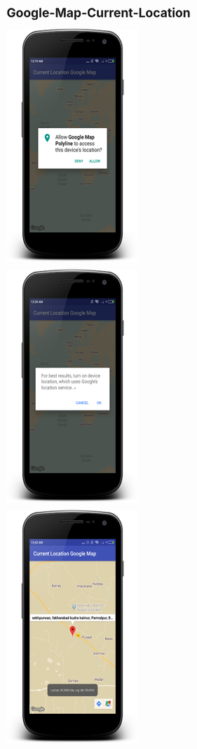 # Google-Map-Current-Location

<img src="https://raw.githubusercontent.com/kotlinkarun/Google-Map-Current-Location/master/art/pic1.png"
 data-canonical-src="#" width="300" height="530" />

 <img src="https://raw.githubusercontent.com/kotlinkarun/Google-Map-Current-Location/master/art/pic2.png"
 data-canonical-src="#" width="300" height="530" />
 
 
 <img src="https://raw.githubusercontent.com/kotlinkarun/Google-Map-Current-Location/master/art/pic3.png"
 data-canonical-src="#" width="300" height="530" />
